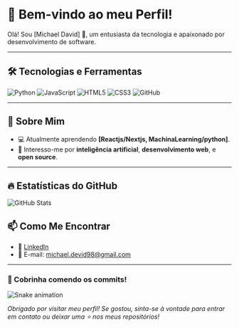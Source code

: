 # 🌟 Bem-vindo ao meu Perfil!

Olá! Sou [Michael David] 👋, um entusiasta da tecnologia e apaixonado por desenvolvimento de software.

---

## 🛠 Tecnologias e Ferramentas
![Python](https://img.shields.io/badge/Python-3776AB?style=for-the-badge&logo=python&logoColor=white)
![JavaScript](https://img.shields.io/badge/JavaScript-F7DF1E?style=for-the-badge&logo=javascript&logoColor=black)
![HTML5](https://img.shields.io/badge/HTML5-E34F26?style=for-the-badge&logo=html5&logoColor=white)
![CSS3](https://img.shields.io/badge/CSS3-1572B6?style=for-the-badge&logo=css3&logoColor=white)
![GitHub](https://img.shields.io/badge/GitHub-181717?style=for-the-badge&logo=github&logoColor=white)

---

## 📌 Sobre Mim
- 💻 Atualmente aprendendo **[Reactjs/Nextjs, MachinaLearning/python]**.
- 🌱 Interesso-me por **inteligência artificial**, **desenvolvimento web**, e **open source**.

---

## 🔥 Estatísticas do GitHub
![GitHub Stats](https://github-readme-stats.vercel.app/api?username=michaeldsmartins)


## 📫 Como Me Encontrar
- 💼 [LinkedIn](https://www.linkedin.com/in/michael-david-276aa5330/)
- 📧 E-mail: michael.devid98@gmail.com
---
### 🐍 Cobrinha comendo os commits!

![Snake animation](https://github.com/michaeldsmartins/michaeldsmartins/blob/output/snake.svg)


*Obrigado por visitar meu perfil! Se gostou, sinta-se à vontade para entrar em contato ou deixar uma ⭐ nos meus repositórios!*
